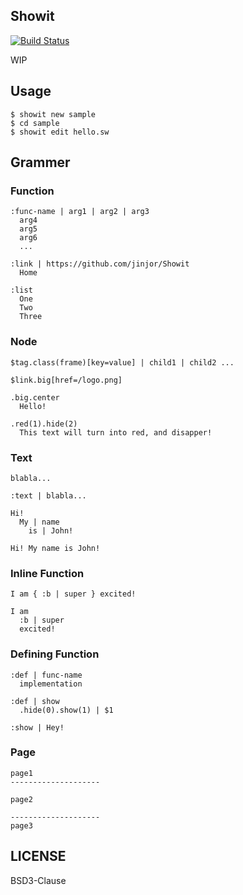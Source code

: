 Showit
----

[![Build Status](https://travis-ci.org/jinjor/showit.svg)](https://travis-ci.org/jinjor/showit)


WIP


## Usage

```
$ showit new sample
$ cd sample
$ showit edit hello.sw
```


## Grammer

### Function

```
:func-name | arg1 | arg2 | arg3
  arg4
  arg5
  arg6
  ...
```

```
:link | https://github.com/jinjor/Showit
  Home

:list
  One
  Two
  Three
```

### Node

```
$tag.class(frame)[key=value] | child1 | child2 ...
```

```
$link.big[href=/logo.png]
```

```
.big.center
  Hello!
```

```
.red(1).hide(2)
  This text will turn into red, and disapper!
```

### Text

```
blabla...
```

```
:text | blabla...
```

```
Hi!
  My | name
    is | John!
```

```
Hi! My name is John!
```

### Inline Function

```
I am { :b | super } excited!
```

```
I am
  :b | super
  excited!
```

### Defining Function

```
:def | func-name
  implementation
```

```
:def | show
  .hide(0).show(1) | $1
```

```
:show | Hey!
```


### Page

```
page1
--------------------

page2

--------------------
page3

```

## LICENSE

BSD3-Clause
